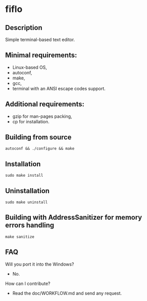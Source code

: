 # fiflo

## Description
Simple terminal-based text editor.

## Minimal requirements:
- Linux-based OS,
- autoconf,
- make,
- gcc,
- terminal with an ANSI escape codes support.

## Additional requirements:
- gzip for man-pages packing,
- cp for installation.

## Building from source
```
autoconf && ./configure && make
```

## Installation
```
sudo make install
```

## Uninstallation
```
sudo make uninstall
```

## Building with AddressSanitizer for memory errors handling
```
make sanitize
```

## FAQ
Will you port it into the Windows?
- No.

How can I contribute?
- Read the doc/WORKFLOW.md and send any request.


